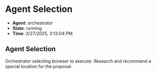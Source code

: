 # Agent Selection

- **Agent**: orchestrator
- **State**: running
- **Time**: 3/27/2025, 3:13:04 PM

## Agent Selection

Orchestrator selecting browser to execute: Research and recommend a special location for the proposal.

